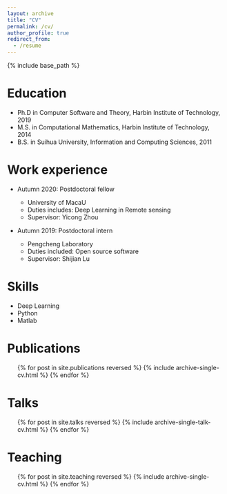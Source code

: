 ```yaml
---
layout: archive
title: "CV"
permalink: /cv/
author_profile: true
redirect_from:
  - /resume
---
```


{% include base_path %}

Education
======
* Ph.D in Computer Software and Theory, Harbin Institute of Technology, 2019
* M.S. in Computational Mathematics, Harbin Institute of Technology, 2014
* B.S. in Suihua University, Information and Computing Sciences, 2011

Work experience
======
* Autumn 2020: Postdoctoral fellow
  * University of MacaU
  * Duties includes: Deep Learning in Remote sensing
  * Supervisor: Yicong Zhou

* Autumn 2019: Postdoctoral intern
  * Pengcheng Laboratory
  * Duties included: Open source software
  * Supervisor: Shijian Lu
  
Skills
======
* Deep Learning
* Python
* Matlab

Publications
======
  <ul>{% for post in site.publications reversed %}
    {% include archive-single-cv.html %}
  {% endfor %}</ul>
  
Talks
======
  <ul>{% for post in site.talks reversed %}
    {% include archive-single-talk-cv.html  %}
  {% endfor %}</ul>
  
Teaching
======
  <ul>{% for post in site.teaching reversed %}
    {% include archive-single-cv.html %}
  {% endfor %}</ul>
  
